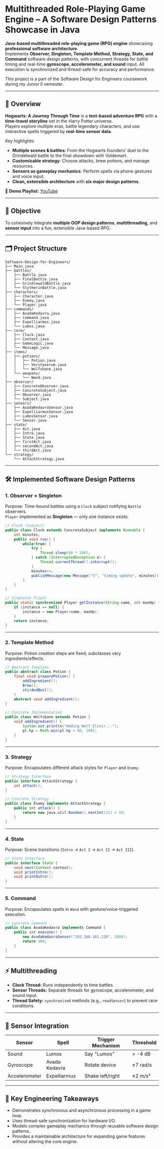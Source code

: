 # Multithreaded Role-Playing Game Engine – A Software Design Patterns Showcase in Java

**Java-based multithreaded role-playing game (RPG) engine** showcasing **professional software architecture**.  
Implements **Observer, Singleton, Template Method, Strategy, State, and Command** software design patterns, with concurrent threads for battle timing and real-time **gyroscope, accelerometer, and sound** input. All execution is synchronized and thread-safe for accuracy and performance.


This project is a part of the Software Design for Engineers coursework during my Junior II semester.

---

## 📖 Overview

**Hogwarts: A Journey Through Time** is a **text-based adventure RPG** with a **time-travel storyline** set in the Harry Potter universe.  
Players explore multiple eras, battle legendary characters, and use interactive spells triggered by **real-time sensor data**.

Key highlights:
- **Multiple scenes & battles**: From the Hogwarts founders’ duel to the Grindelwald battle to the final showdown with Voldemort.
- **Customizable strategy**: Choose attacks, brew potions, and manage resources.
- **Sensors as gameplay mechanics**: Perform spells via phone gestures and voice input.
- **Clean, extensible architecture** with **six major design patterns**.

🎥 **Demo Playlist:** [YouTube](https://www.youtube.com/playlist?list=PLa33B7Q7GDot3L961OvjiXvq9no3395br)

---

## 🎯 Objective

To cohesively integrate **multiple OOP design patterns**, **multithreading**, and **sensor input** into a fun, extensible Java-based RPG.

---

## 🗂 Project Structure

```text
Software-Design-for-Engineers/
├── Main.java
├── battles/
│   ├── Battle.java
│   ├── FinalBattle.java
│   ├── GrindlewaldBattle.java
│   └── SlytherinBattle.java
├── characters/
│   ├── Character.java
│   ├── Enemy.java
│   └── Player.java
├── commands/
│   ├── AvadaKedavra.java
│   ├── Command.java
│   ├── Expelliarmus.java
│   └── Lumos.java
├── core/
│   ├── Clock.java
│   ├── Context.java
│   ├── GameLogic.java
│   └── Message.java
├── items/
│   ├── potions/
│   │   ├── Potion.java
│   │   ├── Veritaserum.java
│   │   └── Wolfsbane.java
│   └── weapons/
│       └── Wand.java
├── observer/
│   ├── ConcreteObserver.java
│   ├── ConcreteSubject.java
│   ├── Observer.java
│   └── Subject.java
├── sensors/
│   ├── AvadaKedavraSensor.java
│   ├── ExpelliarmusSensor.java
│   ├── LumosSensor.java
│   └── Sensor.java
├── state/
│   ├── Act.java
│   ├── Intro.java
│   ├── State.java
│   ├── firstAct.java
│   ├── secondAct.java
│   └── thirdAct.java
└── strategy/
    └── AttackStrategy.java
```

---

## 🛠 Implemented Software Design Patterns

### 1. Observer + Singleton
Purpose: Time-bound battles using a `Clock` subject notifying `Battle` observers.  
`Player` implemented as **Singleton** — only one instance exists.

```java
// Clock (Subject)
public class Clock extends ConcreteSubject implements Runnable {
    int minutes;
    public void run() {
        while(true) {
            try {
                Thread.sleep(60 * 100);
            } catch (InterruptedException e) {
                Thread.currentThread().interrupt();
            }
            minutes++;
            publishMessage(new Message("⏰", "timing update", minutes));
        }
    }
}

// Singleton Player
public static synchronized Player getInstance(String name, int maxHp) {
    if (instance == null) {
        instance = new Player(name, maxHp);
    }
    return instance;
}
```

---

### 2. Template Method
Purpose: Potion creation steps are fixed; subclasses vary ingredients/effects.

```java
// Abstract Template
public abstract class Potion {
    final void preparePotion() {
        addIngredient();
        Brew();
        stirAndBoil();
    }
    abstract void addIngredient();
}

// Concrete Implementation
public class Wolfsbane extends Potion {
    void addIngredient() {
        System.out.println("Adding Wolf Elixir...");
        pl.hp = Math.min(pl.hp + 80, 100);
    }
}
```

---

### 3. Strategy
Purpose: Encapsulates different attack styles for `Player` and `Enemy`.

```java
// Strategy Interface
public interface AttackStrategy { 
    int attack(); 
}

// Concrete Strategy
public class Enemy implements AttackStrategy {
    public int attack() {
        return new java.util.Random().nextInt(21) + 10;
    }
}
```

---

### 4. State
Purpose: Scene transitions (`Intro` → `Act I` → `Act II` → `Act III`).

```java
// State Interface
public interface State {
    void next(Context context);
    void printIntro();
    void printOutro();
}
```

---

### 5. Command
Purpose: Encapsulates spells in `Wand` with gesture/voice-triggered execution.

```java
// Concrete Command
public class AvadaKedavra implements Command {
    public int execute() {
        new AvadaKedavraSensor("192.168.101.120", 2000);
        return 100;
    }
}
```

---

## ⚡ Multithreading

- **Clock Thread:** Runs independently to time battles.  
- **Sensor Threads:** Separate threads for gyroscope, accelerometer, and sound input.  
- **Thread Safety:** `synchronized` methods (e.g., `readSensor`) to prevent race conditions.  

---

## 📱 Sensor Integration

| Sensor        | Spell           | Trigger Mechanism | Threshold   |
|---------------|-----------------|-------------------|-------------|
| Sound         | Lumos           | Say "Lumos"       | > -4 dB     |
| Gyroscope     | Avada Kedavra   | Rotate device     | ±7 rad/s    |
| Accelerometer | Expelliarmus    | Shake left/right  | ±2 m/s²     |


---

## 📌 Key Engineering Takeaways

- Demonstrates synchronous and asynchronous processing in a game loop.  
- Uses thread-safe synchronization for hardware I/O.  
- Models complex gameplay mechanics through reusable software design patterns.  
- Provides a maintainable architecture for expanding game features without altering the core engine.  
